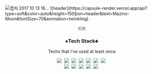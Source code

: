 

<img class="wiki-image" src="//ww.namu.la/s/4ad39a5fa8e0a444a4547b6c2cd0355527f390203f3bbed9f4a14292d7a9e2c1b0d5918aeae55f4ac68ce1f4de3390c68743bb035760f6d1029988256dffec4886e2d0d78d5026cf8c86820ef8185344877b5ac0dd7b78aae61a31dfc4ea59e8" data-filesize="911733" data-src="//ww.namu.la/s/4ad39a5fa8e0a444a4547b6c2cd0355527f390203f3bbed9f4a14292d7a9e2c1b0d5918aeae55f4ac68ce1f4de3390c68743bb035760f6d1029988256dffec4886e2d0d78d5026cf8c86820ef8185344877b5ac0dd7b78aae61a31dfc4ea59e8" alt="캡처 2017 10 13 16..." loading="lazy">
![header](https://capsule-render.vercel.app/api?type=soft&color=auto&height=150&section=header&text=Mazino-Moon&fontSize=70&animation=twinkling)

<p align="center">🇰🇷</p>

<h3 align="center">♠️Tech Stack♣️</h3>

<p align="center"> Techs that I've used at least once </p>

<p align="center">
  <img src="https://img.shields.io/badge/Python-3766AB?style=flat-square&logo=Python&logoColor=white"/></a>&nbsp 
  <img src="https://img.shields.io/badge/Java-007396?style=flat-square&logo=Java&logoColor=white"/></a>&nbsp 
  <img src="https://img.shields.io/badge/C-A8B9CC?style=flat-square&logo=C&logoColor=white"/></a>&nbsp 
  <img src="https://img.shields.io/badge/Javascript-ffb13b?style=flat-square&logo=javascript&logoColor=white"/></a>&nbsp 
  <img src="https://img.shields.io/badge/php-333664?style=flat-square&logo=php&logoColor=white"/></a>&nbsp 
  <img src="https://img.shields.io/badge/Android-11B48A?style=flat-square&logo=Android&logoColor=white"/></a>&nbsp 
  <img src="https://img.shields.io/badge/wireshark-1572B6?style=flat-square&logo=wireshark&logoColor=white"/></a>&nbsp 
  <br>
  <img src="https://img.shields.io/badge/SpringBoot-6DB33F?style=flat-square&logo=Spring&logoColor=white"/></a>&nbsp 
  <img src="https://img.shields.io/badge/Django-092E20?style=flat-square&logo=Django&logoColor=white"/></a>&nbsp 
  <img src="https://img.shields.io/badge/Mysql-E6B91E?style=flat-square&logo=MySql&logoColor=white"/></a>&nbsp 
  <img src="https://img.shields.io/badge/aws-333664?style=flat-square&logo=amazon-aws&logoColor=white"/></a>&nbsp 
  <img src="https://img.shields.io/badge/Docker-00599C?style=flat-square&logo=Docker&logoColor=white"/></a>&nbsp 
</p>

<br>







